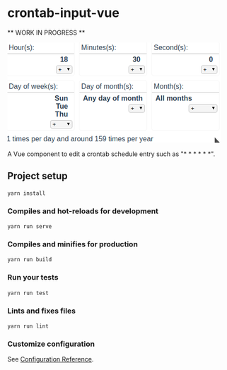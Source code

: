 # crontab-input-vue

** WORK IN PROGRESS **

![Screenshot_20190908_194219.png](Screenshot_20190908_194219.png)

A Vue component to edit a crontab schedule entry such as "* * * * * *".

## Project setup
```
yarn install
```

### Compiles and hot-reloads for development
```
yarn run serve
```

### Compiles and minifies for production
```
yarn run build
```

### Run your tests
```
yarn run test
```

### Lints and fixes files
```
yarn run lint
```

### Customize configuration
See [Configuration Reference](https://cli.vuejs.org/config/).
